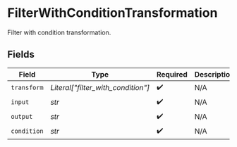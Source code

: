 # FilterWithConditionTransformation

Filter with condition transformation.


## Fields

| Field                              | Type                               | Required                           | Description                        |
| ---------------------------------- | ---------------------------------- | ---------------------------------- | ---------------------------------- |
| `transform`                        | *Literal["filter_with_condition"]* | :heavy_check_mark:                 | N/A                                |
| `input`                            | *str*                              | :heavy_check_mark:                 | N/A                                |
| `output`                           | *str*                              | :heavy_check_mark:                 | N/A                                |
| `condition`                        | *str*                              | :heavy_check_mark:                 | N/A                                |